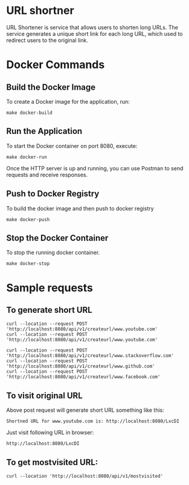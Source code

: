 
# URL shortner

URL Shortener is service that allows users to shorten long URLs. The service generates a unique short link for each long URL, which used to redirect users to the original link.



# Docker Commands

## Build the Docker Image

To create a Docker image for the application, run:
```
make docker-build

```
## Run the Application

To start the Docker container on port 8080, execute:

```
make docker-run
```

Once the HTTP server is up and running, you can use Postman to send requests and receive responses.

## Push to Docker Registry

To build the docker image and then push to docker registry

```
make docker-push
```

## Stop the Docker Container

To stop the running docker container.

```
make docker-stop
```

# Sample requests


## To generate short URL

```
curl --location --request POST 'http://localhost:8080/api/v1/createurl/www.youtube.com'
curl --location --request POST 'http://localhost:8080/api/v1/createurl/www.youtube.com'

curl --location --request POST 'http://localhost:8080/api/v1/createurl/www.stackoverflow.com'
curl --location --request POST 'http://localhost:8080/api/v1/createurl/www.github.com'
curl --location --request POST 'http://localhost:8080/api/v1/createurl/www.facebook.com'
```

## To visit original URL
Above post request will generate short URL something like this: 
```
Shortned URL for www.youtube.com is: http://localhost:8080/LxcDI
```
Just visit following URL in browser:
```
http://localhost:8080/LxcDI
```


## To get mostvisited URL:
```
curl --location 'http://localhost:8080/api/v1/mostvisited'
```